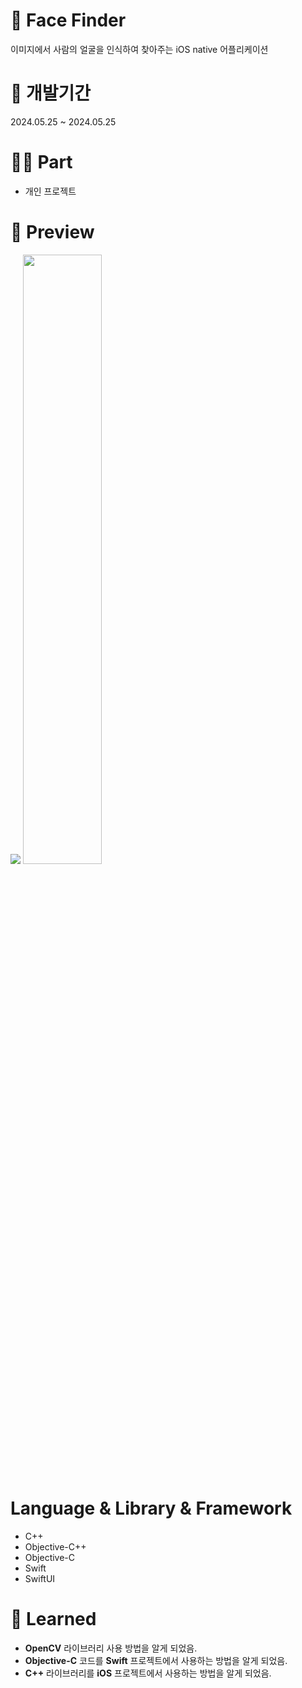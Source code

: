# 🔎 Face Finder
이미지에서 사람의 얼굴을 인식하여 찾아주는 iOS native 어플리케이션

# 📅 개발기간
2024.05.25 ~ 2024.05.25

# 🙋‍♂️ Part
- 개인 프로젝트

# 📱 Preview
![](https://velog.velcdn.com/images/jeunghun2/post/.2e5646d3-"4c66-4363-9624-8c076bfc74e6/image.PNG)
<img src="https://velog.velcdn.com/images/jeunghun2/post/2e5646d3-4c66-4363-9624-8c076bfc74e6/image.PNG" style="width:50%; height: 50%;">


# Language & Library & Framework
- C++
- Objective-C++
- Objective-C
- Swift
- SwiftUI

# 🤔 Learned
- **OpenCV** 라이브러리 사용 방법을 알게 되었음.
- **Objective-C** 코드를 **Swift** 프로젝트에서 사용하는 방법을 알게 되었음.
- **C++** 라이브러리를 **iOS** 프로젝트에서 사용하는 방법을 알게 되었음.
